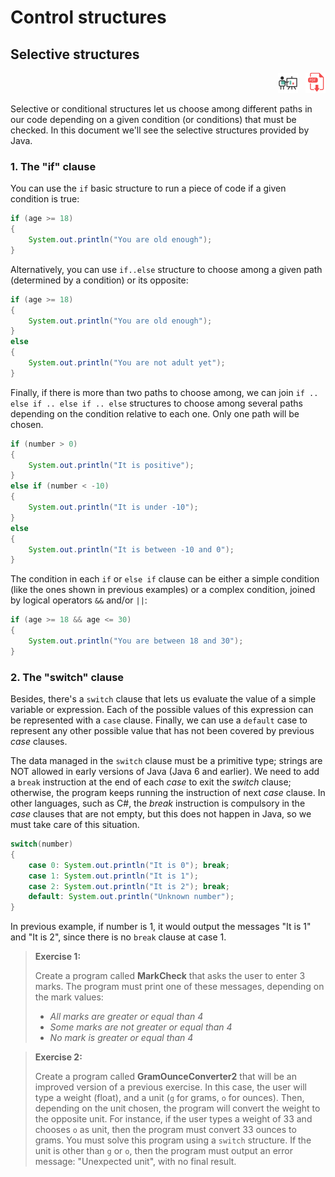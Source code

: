 # Control structures

## Selective structures

<div style="text-align: right">
<a target="_blank" href="slides/02b.html"><img src="../../img/diapositivas.png" width="32" /></a>&nbsp;&nbsp;
<a target="_blank" href="02b.pdf"><img src="../../img/pdf.png" width="32" /></a>
</div>

Selective or conditional structures let us choose among different paths in our code depending on a given condition (or conditions) that must be checked. In this document we'll see the selective structures provided by Java.

### 1. The "if" clause

You can use the `if` basic structure to run a piece of code if a given condition is true:

```java
if (age >= 18)
{
    System.out.println("You are old enough");
}
```

Alternatively, you can use `if..else` structure to choose among a given path (determined by a condition) or its opposite:

```java
if (age >= 18)
{
    System.out.println("You are old enough");
}
else
{
    System.out.println("You are not adult yet");
}
```

Finally, if there is more than two paths to choose among, we can join `if .. else if .. else if .. else` structures to choose among several paths depending on the condition relative to each one. Only one path will be chosen.

```java
if (number > 0)
{
    System.out.println("It is positive");
}
else if (number < -10)
{
    System.out.println("It is under -10");
}
else
{
    System.out.println("It is between -10 and 0");
}
```

The condition in each `if` or `else if` clause can be either a simple condition (like the ones shown in previous examples) or a complex condition, joined by logical operators `&&` and/or `||`:

```java
if (age >= 18 && age <= 30)
{
    System.out.println("You are between 18 and 30");
}
```

### 2. The "switch" clause

Besides, there's a `switch` clause that lets us evaluate the value of a simple variable or expression. Each of the possible values of this expression can be represented with a `case` clause. Finally, we can use a `default` case to represent any other possible value that has not been covered by previous *case* clauses. 

The data managed in the `switch` clause must be a primitive type; strings are NOT allowed in early versions of Java (Java 6 and earlier). We need to add a `break` instruction at the end of each *case* to exit the *switch* clause; otherwise, the program keeps running the instruction of next *case* clause. In other languages, such as C#, the *break* instruction is compulsory in the *case* clauses that are not empty, but this does not happen in Java, so we must take care of this situation.

```java
switch(number)
{
    case 0:	System.out.println("It is 0"); break;
    case 1: System.out.println("It is 1");
    case 2: System.out.println("It is 2"); break;
    default: System.out.println("Unknown number");
}
```

In previous example, if number is 1, it would output the messages "It is 1" and "It is 2", since there is no `break` clause at case 1.

> **Exercise 1:**
> 
> Create a program called **MarkCheck** that asks the user to enter 3 marks. The program must print one of these messages, depending on the mark values:
> 
> * *All marks are greater or equal than 4*
> * *Some marks are not greater or equal than 4*
> * *No mark is greater or equal than 4*

> **Exercise 2:**
> 
> Create a program called **GramOunceConverter2** that will be an improved version of a previous exercise. In this case, the user will type a weight (float), and a unit (`g` for grams, `o` for ounces). Then, depending on the unit chosen, the program will convert the weight to the opposite unit. For instance, if the user types a weight of 33 and chooses `o` as unit, then the program must convert 33 ounces to grams. You must solve this program using a `switch` structure. If the unit is other than `g` or `o`, then the program must output an error message: "Unexpected unit", with no final result.
